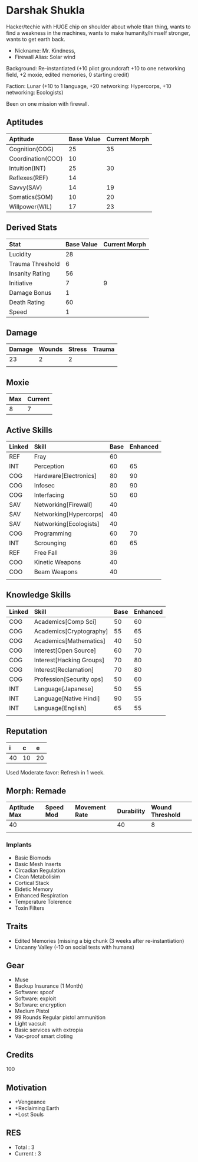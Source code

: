 # Darshak Shukla

Hacker/techie with HUGE chip on shoulder about whole titan thing, wants to find a weakness in the machines, wants to make humanity/himself stronger, wants to get earth back.

* Nickname: Mr. Kindness, 
* Firewall Alias: Solar wind

Background: Re-instantiated (+10 pilot groundcraft +10 to one networking field, +2 moxie, edited memories, 0 starting credit)

Faction: Lunar (+10 to 1 language, +20 networking: Hypercorps, +10 networking: Ecologists)

Been on one mission with firewall.

## Aptitudes

| Aptitude          | Base Value | Current Morph |
| :---------------- | :--------- | :------------ |
| Cognition(COG)    | 25         | 35            |
| Coordination(COO) | 10         |               |
| Intuition(INT)    | 25         | 30            |
| Reflexes(REF)     | 14         |               |
| Savvy(SAV)        | 14         | 19            |
| Somatics(SOM)     | 10         | 20            |
| Willpower(WIL)    | 17         | 23            |

## Derived Stats

| Stat              | Base Value | Current Morph |
| :---------------- | :--------- | :------------ |
| Lucidity          | 28         |               |
| Trauma Threshold  | 6          |               |
| Insanity Rating   | 56         |               |
| Initiative        | 7          | 9             |
| Damage Bonus      | 1          |               |
| Death Rating      | 60         |               |
| Speed             | 1          |               |

## Damage

| Damage | Wounds | Stress | Trauma |
| :----- | :----- | :----- | :----- |
| 23     | 2      | 2      |        |
|        |        |        |        |

## Moxie

| Max | Current |
| :-- | :------ |
| 8   | 7       |

## Active Skills

| Linked | Skill                            | Base | Enhanced                  |
| :----- | :------------------------------- | :--- | :------------------------ |
| REF    | Fray                             | 60   |                           |
| INT    | Perception                       | 60   | 65                        |
| COG    | Hardware\[Electronics\]          | 80   | 90                        |
| COG    | Infosec                          | 80   | 90                        |
| COG    | Interfacing                      | 50   | 60                        |
| SAV    | Networking\[Firewall\]           | 40   |                           |
| SAV    | Networking\[Hypercorps\]         | 40   |                           |
| SAV    | Networking\[Ecologists\]         | 40   |                           |
| COG    | Programming                      | 60   | 70                        |
| INT    | Scrounging                       | 60   | 65                        |
| REF    | Free Fall                        | 36   |                           |
| COO    | Kinetic Weapons                  | 40   |                           |
| COO    | Beam Weapons                     | 40   |                           |
|        |                                  |      |                           |

## Knowledge Skills

| Linked | Skill                            | Base | Enhanced                  |
| :----- | :------------------------------- | :--- | :------------------------ |
| COG    | Academics\[Comp Sci\]            | 50   | 60                        |
| COG    | Academics\[Cryptography\]        | 55   | 65                        |
| COG    | Academics\[Mathematics\]         | 40   | 50                        |
| COG    | Interest\[Open Source\]          | 60   | 70                        |
| COG    | Interest\[Hacking Groups\]       | 70   | 80                        |
| COG    | Interest\[Reclamation\]          | 70   | 80                        |
| COG    | Profession\[Security ops\]       | 50   | 60                        |
| INT    | Language\[Japanese\]             | 50   | 55                        |
| INT    | Language\[Native Hindi\]         | 90   | 55                        |
| INT    | Language\[English\]              | 65   | 55                        |
|        |                                  |      |                           |

## Reputation

| i   | c   |  e  |
| :-- | :-- | :-- |
| 40  | 10  | 20  |

Used Moderate favor: Refresh in 1 week.

## Morph: Remade

| Aptitude Max | Speed Mod | Movement Rate      | Durability | Wound Threshold | 
| :----------- | :-------- | :----------------- | :--------- | :-------------- | 
| 40           |           |                    | 40         | 8               | 
|              |           |                    |            |                 | 

### Implants

* Basic Biomods
* Basic Mesh Inserts
* Circadian Regulation
* Clean Metabolisim
* Cortical Stack
* Eidetic Memory
* Enhanced Respiration
* Temperature Tolerence
* Toxin Filters

## Traits

* Edited Memories (missing a big chunk (3 weeks after re-instantiation)
* Uncanny Valley (-10 on social tests with humans)

## Gear
* Muse
* Backup Insurance (1 Month)
* Software: spoof
* Software: exploit
* Software: encryption
* Medium Pistol
* 99 Rounds Regular pistol ammunition
* Light vacsuit
* Basic services with extropia
* Vac-proof smart cloting

## Credits

100

## Motivation

* +Vengeance
* +Reclaiming Earth
* +Lost Souls

## RES

* Total : 3
* Current : 3

